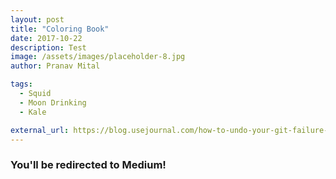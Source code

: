 ```yaml
---
layout: post
title: "Coloring Book"
date: 2017-10-22
description: Test
image: /assets/images/placeholder-8.jpg
author: Pranav Mital

tags: 
  - Squid
  - Moon Drinking
  - Kale

external_url: https://blog.usejournal.com/how-to-undo-your-git-failure-b76e31ecac74  
---
```


### You'll be redirected to Medium!